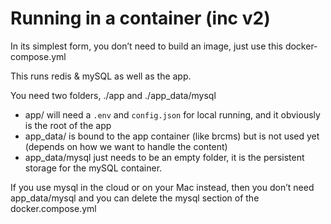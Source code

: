 # Running in a container (inc v2)

In its simplest form, you don’t need to build an image, just use this docker-compose.yml

This runs redis & mySQL as well as the app.

You need two folders, ./app and ./app_data/mysql
- app/ will need a `.env` and `config.json` for local running, and it obviously is the root of the app
- app_data/ is bound to the app container (like brcms) but is not used yet (depends on how we want to handle the content)
- app_data/mysql just needs to be an empty folder, it is the persistent storage for the mySQL container.

If you use mysql in the cloud or on your Mac instead, then you don’t need app_data/mysql and you can delete the mysql section of the docker.compose.yml
